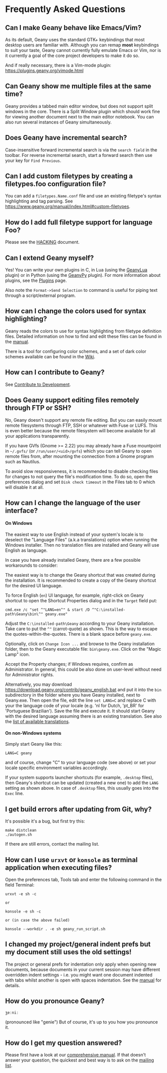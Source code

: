 Frequently Asked Questions
====================

## Can I make Geany behave like Emacs/Vim?

As its default, Geany uses the standard GTK+ keybindings that most desktop users are
familiar with. Although you can remap **most** keybindings to suit your taste,
Geany cannot currently fully emulate Emacs or Vim, nor is it currently a goal
of the core project developers to make it do so.

And if really necessary, there is a Vim-mode plugin: https://plugins.geany.org/vimode.html


## Can Geany show me multiple files at the same time?

Geany provides a tabbed main editor window, but does not support
split windows in the core. There is a Split Window plugin which
should work fine for viewing another document next to the main
editor notebook. You can also run several instances of Geany simultaneously.


## Does Geany have incremental search?

Case-insensitive forward incremental search is via the `search field` in the toolbar.
For reverse incremental search, start a forward search then use your key for `Find Previous`.


## Can I add custom filetypes by creating a filetypes.foo configuration file?

You can add a `filetypes.Name.conf` file and use an existing
filetype's syntax highlighting and tag parsing.
See https://www.geany.org/manual/index.html#custom-filetypes.


## How do I add full filetype support for language Foo?

Please see the [HACKING][1] document.


## Can I extend Geany myself?

Yes! You can write your own plugins in C, in Lua (using the [GeanyLua][10] plugin)
or in Python (using the [GeanyPy][11] plugin).
For more information about plugins, see the [Plugins][2] page.

Also note the `Format->Send Selection` to command is useful for
piping text through a script/external program.


## How can I change the colors used for syntax highlighting?

Geany reads the colors to use for syntax highlighting from filetype definition files.
Detailed information on how to find and edit these files can be found in the [manual][3].

There is a tool for configuring color schemes, and a set of
dark color schemes available can be found in the [Wiki][4].


## How can I contribute to Geany?

See [Contribute to Development][5].


## Does Geany support editing files remotely through FTP or SSH?

No, Geany doesn't support any remote file editing. But you can easily mount
remote filesystems through FTP, SSH or whatever with Fuse or LUFS.
This is even better because the remote filesystem will become available
for all your applications transparently.

If you have GVfs (Gnome >= 2.22) you may already have a Fuse mountpoint
in `~/.gvfs/` (or `/run/user/<uid>/gvfs`) which you can tell Geany to
open remote files from, after mounting the connection from a Gnome program
such as Nautilus.

To avoid slow responsiveness, it is recommended to disable checking files
for changes to not query the file's modification time. To do so, open the
preferences dialog and set `Disk check timeout` in the Files tab to 0 which
will disable it at all.


## How can I change the language of the user interface?

#### On Windows

The easiest way to use English instead of your system's locale is to deselect
the "Language Files" (a.k.a translations) option when running the Windows installer.
Then no translation files are installed and Geany will use English as language.

In case you have already installed Geany, there are a few possible workarounds to consider:

The easiest way is to change the Geany shortcut that was created
during the installation. It is recommended to create a copy of the Geany
shortcut for the desired UI language.

To force English (`en`) UI language, for example, right-click on Geany shortcut
to open the Shortcut Properties dialog and in the `Target` field put:

	cmd.exe /c "set ^"LANG=en^" & start /D ^"C:\installed-path\Geany\bin\^" geany.exe"

Adjust the `C:\installed-path\Geany` according to your Geany installation.
Take care to put the `^"` (carrot-quote) as shown. This is the way to escape
the quotes-within-the-quotes. There is a blank space before `geany.exe`.

Optionally, click on `Change Icon ...` and browse to the Geany installation
folder, then to the Geany executable file: `bin\geany.exe`. Click on the
"Magic Lamp" icon.

Accept the Property changes; if Windows requires, confirm as Administrator.
In general, this could be also done on user-level without need for
Administrator rights.

Alternatively, you may download https://download.geany.org/contrib/geany_english.bat
and put it into the `bin` subdirectory in the folder where you have Geany installed,
next to Geany.exe. Then open the file, edit the line `set LANG=C` and replace C
with your the language code of your locale (e.g. 'nl for Dutch, 'pt_BR' for
'Portuguese Brazilian'). Save the file and execute it. It should start Geany
with the desired language assuming there is an existing translation.
See also the [list of available translations][6].

#### On non-Windows systems

Simply start Geany like this:

`LANG=C geany`

and of course, change "C" to your language code (see above) or set
your locale specific environment variables accordingly.

If your system supports launcher shortcuts (for example, `.desktop` files),
then Geany's shortcut can be updated (created a new one) to add the `LANG`
setting as shown above. In case of `.desktop` files, this usually goes into
the `Exec` line.


## I get build errors after updating from Git, why?

It's possible it's a bug, but first try this:

	make distclean
	./autogen.sh

If there are still errors, contact the mailing list.


## How can I use `urxvt` or `konsole` as terminal application when executing files?

Open the preferences tab, Tools tab and enter the following
command in the field Terminal:

	urxvt -e sh -c

	or

	konsole -e sh -c

	or (in case the above failed)

	konsole --workdir . -e sh geany_run_script.sh


## I changed my project/general indent prefs but my document still uses the old settings!

The project or general prefs for indentation only apply when opening new documents,
because documents in your current session may have different overridden
indent settings - i.e. you might want one document indented with tabs whilst
another is open with spaces indentation. See the [manual][8] for details.


## How do you pronounce Geany?

`ʒeːniː`

(pronounced like "genie") But of course, it's up to you how you pronounce it.


## How do I get my question answered?

Please first have a look at our [comprehensive manual][3].
If that doesn't answer your question, the quickest and best way is to ask on the [mailing list][9].


[1]: https://geany.org/manual/hacking.html#adding-a-filetype
[2]: /support/plugins/
[3]: /documentation/manual/
[4]: https://wiki.geany.org/
[5]: /contribute/development/
[6]: /contribute/translation/statistics/
[7]: /news/gtk-symbol-completion-data-removed-from-geany-016/
[8]: https://www.geany.org/manual/index.html#indentation
[9]: /support/mailing-lists/
[10]: https://plugins.geany.org/geanylua/geanylua-index.html
[11]: https://plugins.geany.org/geanypy.html
